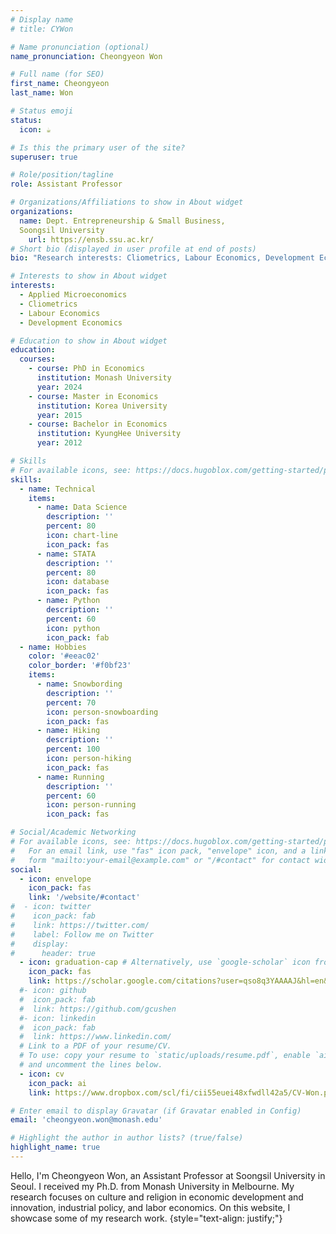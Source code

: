 ```yaml
---
# Display name
# title: CYWon

# Name pronunciation (optional)
name_pronunciation: Cheongyeon Won

# Full name (for SEO)
first_name: Cheongyeon
last_name: Won

# Status emoji
status:
  icon: ☕️

# Is this the primary user of the site?
superuser: true

# Role/position/tagline
role: Assistant Professor

# Organizations/Affiliations to show in About widget
organizations: 
  name: Dept. Entrepreneurship & Small Business,
  Soongsil University
    url: https://ensb.ssu.ac.kr/
# Short bio (displayed in user profile at end of posts)
bio: "Research interests: Cliometrics, Labour Economics, Development Economics and Industrial Policy."

# Interests to show in About widget
interests:
  - Applied Microeconomics
  - Cliometrics
  - Labour Economics
  - Development Economics

# Education to show in About widget
education:
  courses:
    - course: PhD in Economics
      institution: Monash University
      year: 2024
    - course: Master in Economics
      institution: Korea University
      year: 2015
    - course: Bachelor in Economics
      institution: KyungHee University
      year: 2012

# Skills
# For available icons, see: https://docs.hugoblox.com/getting-started/page-builder/#icons
skills:
  - name: Technical
    items:
      - name: Data Science
        description: ''
        percent: 80
        icon: chart-line
        icon_pack: fas
      - name: STATA
        description: ''
        percent: 80
        icon: database
        icon_pack: fas
      - name: Python
        description: ''
        percent: 60
        icon: python
        icon_pack: fab
  - name: Hobbies
    color: '#eeac02'
    color_border: '#f0bf23'
    items:
      - name: Snowbording 
        description: ''
        percent: 70
        icon: person-snowboarding
        icon_pack: fas
      - name: Hiking
        description: ''
        percent: 100
        icon: person-hiking
        icon_pack: fas
      - name: Running
        description: ''
        percent: 60
        icon: person-running
        icon_pack: fas

# Social/Academic Networking
# For available icons, see: https://docs.hugoblox.com/getting-started/page-builder/#icons
#   For an email link, use "fas" icon pack, "envelope" icon, and a link in the
#   form "mailto:your-email@example.com" or "/#contact" for contact widget.
social:
  - icon: envelope
    icon_pack: fas
    link: '/website/#contact'
#  - icon: twitter
#    icon_pack: fab
#    link: https://twitter.com/
#    label: Follow me on Twitter
#    display:
#      header: true
  - icon: graduation-cap # Alternatively, use `google-scholar` icon from `ai` icon pack
    icon_pack: fas
    link: https://scholar.google.com/citations?user=qso8q3YAAAAJ&hl=en&oi=ao
  #- icon: github
  #  icon_pack: fab
  #  link: https://github.com/gcushen
  #- icon: linkedin
  #  icon_pack: fab
  #  link: https://www.linkedin.com/
  # Link to a PDF of your resume/CV.
  # To use: copy your resume to `static/uploads/resume.pdf`, enable `ai` icons in `params.yaml`,
  # and uncomment the lines below.
  - icon: cv
    icon_pack: ai
    link: https://www.dropbox.com/scl/fi/cii55euei48xfwdll42a5/CV-Won.pdf?rlkey=e4nk68mgvuv2kap606krelw74&dl=0

# Enter email to display Gravatar (if Gravatar enabled in Config)
email: 'cheongyeon.won@monash.edu'

# Highlight the author in author lists? (true/false)
highlight_name: true
---
```


Hello, I'm Cheongyeon Won, an Assistant Professor at Soongsil University in Seoul. I received my Ph.D. from Monash University in Melbourne. My research focuses on culture and religion in economic development and innovation, industrial policy, and labor economics. On this website, I showcase some of my research work.
{style="text-align: justify;"}

